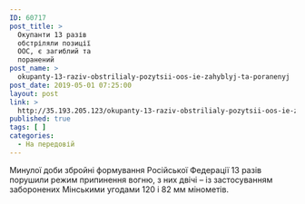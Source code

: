 ```yaml
---
ID: 60717
post_title: >
  Окупанти 13 разів
  обстріляли позиції
  ООС, є загиблий та
  поранений
post_name: >
  okupanty-13-raziv-obstrilialy-pozytsii-oos-ie-zahyblyj-ta-poranenyj
post_date: 2019-05-01 07:25:00
layout: post
link: >
  http://35.193.205.123/okupanty-13-raziv-obstrilialy-pozytsii-oos-ie-zahyblyj-ta-poranenyj/
published: true
tags: [ ]
categories:
  - На передовій
---
```

Минулої доби збройні формування Російської Федерації 13 разів порушили режим припинення вогню, з них двічі – із застосуванням заборонених Мінськими угодами 120 і 82 мм мінометів. 